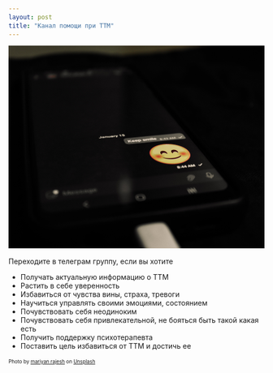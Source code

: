 ```yaml
---
layout: post
title: "Канал помощи при ТТМ"
---
```

<img src="/assets/img/mariyan-rajesh-BICGzegcfWs-unsplash.jpg" style="height:400px" />
<br/>


Переходите в телеграм группу, если вы хотите

- Получать актуальную информацию о ТТМ
- Растить в себе уверенность
- Избавиться от чувства вины, страха, тревоги
- Научиться управлять своими эмоциями, состоянием
- Почувствовать себя неодиноким
- Почувствовать себя привлекательной, не бояться быть такой какая есть
- Получить поддержку психотерапевта
- Поставить цель избавиться от ТТМ и достичь ее

<sub><sup>
Photo by <a href="https://unsplash.com/@mariyan_rajesh?utm_source=unsplash&utm_medium=referral&utm_content=creditCopyText">mariyan rajesh</a> on <a href="https://unsplash.com/s/photos/telegram?utm_source=unsplash&utm_medium=referral&utm_content=creditCopyText">Unsplash</a>
</sup></sub>